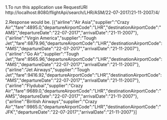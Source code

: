 1.To run this application use RequestURI
http://localhost:8080/flightApi/search/LHR/ASM/22-07-2017/21-11-2007/4/



2.Response would be.
[{"airline":"Air Asia","supplier":"Crazy Air","fare":4895.0,"departureAirportCode":"LHR","destinationAirportCode":"AMS","departureDate":"22-07-2017","arrivalDate":"21-11-2007"},{"airline":"Virgin America","supplier":"Tough Jet","fare":6879.96,"departureAirportCode":"LHR","destinationAirportCode":"AMS","departureDate":"22-07-2017","arrivalDate":"21-11-2007"},{"airline":"Go Air","supplier":"Tough Jet","fare":8565.96,"departureAirportCode":"LHR","destinationAirportCode":"AMS","departureDate":"22-07-2017","arrivalDate":"21-11-2007"},{"airline":"Jet Airways","supplier":"Tough Jet","fare":9416.92,"departureAirportCode":"LHR","destinationAirportCode":"AMS","departureDate":"22-07-2017","arrivalDate":"21-11-2007"},{"airline":"Flydubai","supplier":"Crazy Air","fare":9689.0,"departureAirportCode":"LHR","destinationAirportCode":"AMS","departureDate":"22-07-2017","arrivalDate":"21-11-2007"},{"airline":"Biritish Airways","supplier":"Crazy Air","fare":9865.0,"departureAirportCode":"LHR","destinationAirportCode":"JFK","departureDate":"22-07-2017","arrivalDate":"21-11-2007"}]
